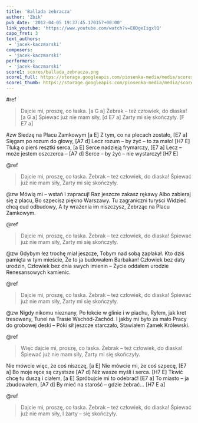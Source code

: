 ```yaml
---
title: 'Ballada żebracza'
author: 'Zbik'
pub_date: '2012-04-05 19:37:45.170157+00:00'
link_youtube: 'https://www.youtube.com/watch?v=EODgeIigxlQ'
capo_fret: 3
text_authors:
 - 'jacek-kaczmarski'
composers:
 - 'jacek-kaczmarski'
performers:
 - 'jacek-kaczmarski'
score1: scores/ballada_zebracza.png
score1_full: https://storage.googleapis.com/piosenka-media/media/scores/ballada_zebracza.png
score1_thumb: https://storage.googleapis.com/piosenka-media/media/scores/ballada_zebracza.png.180x0_q85_upscale.jpg
---
```


#ref
>Dajcie mi, proszę, co łaska. [a G a]
>Żebrak – też człowiek, do diaska! [a G a]
>Śpiewać już nie mam siły, [d E7 a]
>Żarty mi się skończyły. [F E7 a]

#zw
Siedzę na Placu Zamkowym [a E]
Z tym, co na plecach zostało, [E7 a]
Sięgam po rozum do głowy, [A7 d]
Lecz rozum – by żyć – to za mało! [H7 E]
Tłuką o pierś resztki serca, [a E]
Serce nadzieją frymarczy, [E7 a]
Lecz – może jestem oszczerca – [A7 d]
Serce – by żyć – nie wystarczy! [H7 E]

@ref
>Dajcie mi, proszę, co łaska.
>Żebrak – też człowiek, do diaska!
>Śpiewać już nie mam siły,
>Żarty mi się skończyły.

@zw
Mówią mi – wstań i zapracuj!
Raz jeszcze zakasz rękawy
Albo zabieraj się z placu,
Bo szpecisz piękno Warszawy.
Tu zagraniczni turyści
Widzieć chcą cud odbudowy,
A ty wrażenia im niszczysz,
Żebrząc na Placu Zamkowym.

@ref
>Dajcie mi, proszę, co łaska.
>Żebrak – też człowiek, do diaska!
>Śpiewać już nie mam siły,
>Żarty mi się skończyły.

@zw
Gdybym łez trochę miał jeszcze,
Tobym nad sobą zapłakał.
Kto dziś pamięta w tym mieście,
Że to ja budowałem Barbakan!
Człowiek bez daty urodzin,
Człowiek bez dnia swych imienin –
Życie oddałem urodzie
Renesansowych kamienic.

@ref
>Dajcie mi, proszę, co łaska.
>Żebrak – też człowiek, do diaska!
>Śpiewać już nie mam siły,
>Żarty mi się skończyły.

@zw
Nigdy nikomu nieznany,
Po łokcie w glinie i w piachu,
Ryłem, jak kret tresowany,
Tunel na Trasie Wschód-Zachód.
I jakby mi było za mało
Pracy do grobowej deski –
Póki sił jeszcze starczało,
Stawiałem Zamek Królewski.

@ref
>Więc dajcie mi, proszę, co łaska.
>Żebrak – też człowiek, do diaska!
>Śpiewać już nie mam siły,
>Żarty mi się skończyły.

Nie mówcie więc, że coś niszczę, [a E]
Nie mówcie mi, że coś szpecę, [E7 a]
Bo moje ręce są czystsze [A7 d]
Niż wasze myśli i serca. [H7 E]
Tkwić chcę tu duszą i ciałem, [a E]
Spróbujcie mi to odebrać! [E7 a]
To miasto – ja zbudowałem, [A7 d]
By mieć na starość – gdzie żebrać… [H7 E a]

@ref
>Dajcie mi, proszę, co łaska.
>Żebrak – też człowiek, do diaska!
>Śpiewać już nie mam siły,
>I żarty – się skończyły.